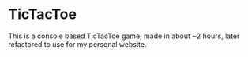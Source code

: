 # TicTacToe
This is a console based TicTacToe game, made in about ~2 hours, later refactored to use for my personal website.
